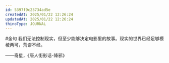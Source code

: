 ```yaml
---
id: 5397f9c23734ad5e
createdAt: 2025/01/22 12:26:24
updatedAt: 2025/01/22 12:26:24
thinoType: JOURNAL
---
```

#金句 我们无法控制现实，但至少能够决定电影里的故事。现实的世界已经足够模棱两可，荒谬不经。

——奇星，《唐人街影话-降邪》
